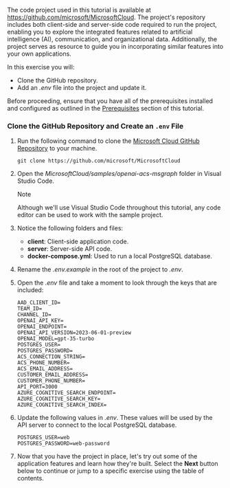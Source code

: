 <!-- markdownlint-disable MD041 -->

The code project used in this tutorial is available at <a href="https://github.com/microsoft/MicrosoftCloud" target="_blank" rel="noopener">https://github.com/microsoft/MicrosoftCloud</a>. The project's repository includes both client-side and server-side code required to run the project, enabling you to explore the integrated features related to artificial intelligence (AI), communication, and organizational data. Additionally, the project serves as resource to guide you in incorporating similar features into your own applications.

In this exercise you will:

- Clone the GitHub repository.
- Add an *.env* file into the project and update it.

Before proceeding, ensure that you have all of the prerequisites installed and configured as outlined in the [Prerequisites](/microsoft-cloud/dev/tutorials/openai-acs-msgraph/#prerequisites) section of this tutorial.

### Clone the GitHub Repository and Create an `.env` File

1. Run the following command to clone the [Microsoft Cloud GitHub Repository](https://github.com/microsoft/MicrosoftCloud) to your machine.

    ```console
    git clone https://github.com/microsoft/MicrosoftCloud
    ```

1. Open the *MicrosoftCloud/samples/openai-acs-msgraph* folder in Visual Studio Code.

    > [!NOTE]
    > Although we'll use Visual Studio Code throughout this tutorial, any code editor can be used to work with the sample project.

1. Notice the following folders and files:

    - **client**: Client-side application code.
    - **server**: Server-side API code.
    - **docker-compose.yml**: Used to run a local PostgreSQL database.

1. Rename the *.env.example* in the root of the project to *.env*. 

1. Open the *.env* file and take a moment to look through the keys that are included:

    ```
    AAD_CLIENT_ID=
    TEAM_ID=
    CHANNEL_ID=
    OPENAI_API_KEY=
    OPENAI_ENDPOINT=
    OPENAI_API_VERSION=2023-06-01-preview
    OPENAI_MODEL=gpt-35-turbo
    POSTGRES_USER=
    POSTGRES_PASSWORD=
    ACS_CONNECTION_STRING=
    ACS_PHONE_NUMBER=
    ACS_EMAIL_ADDRESS=
    CUSTOMER_EMAIL_ADDRESS=
    CUSTOMER_PHONE_NUMBER=
    API_PORT=3000
    AZURE_COGNITIVE_SEARCH_ENDPOINT=
    AZURE_COGNITIVE_SEARCH_KEY=
    AZURE_COGNITIVE_SEARCH_INDEX=
    ```

1. Update the following values in *.env*. These values will be used by the API server to connect to the local PostgreSQL database.

    ```
    POSTGRES_USER=web
    POSTGRES_PASSWORD=web-password
    ```

1. Now that you have the project in place, let's try out some of the application features and learn how they're built. Select the **Next** button below to continue or jump to a specific exercise using the table of contents.
